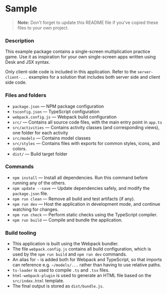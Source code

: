 # Sample

> **Note:** Don't forget to update this README file if you've copied these files to your own project.

### Description

This example package contains a single-screen multiplication practice game. Use it as inspiration for your own single-screen apps written using Desk and JSX syntax.

Only client-side code is included in this application. Refer to the `server-client-...` examples for a solution that includes both server side and client side code.

### Files and folders

- `package.json` — NPM package configuration
- `tsconfig.json` — TypeScript configuration
- `webpack.config.js` — Webpack build configuration
- `src/` — Contains all source code files, with the main entry point in `app.ts`
- `src/activities` — Contains activity classes (and corresponding views), one folder for each activity
- `src/models` — Contains model classes
- `src/styles` — Contains files with exports for common styles, icons, and colors.
- `dist/` — Build target folder

### Commands

- `npm install` — Install all dependencies. Run this command before running any of the others.
- `npm update --save` — Update dependencies safely, and modify the `package.json` file.
- `npm run clean` — Remove all build and test artifacts (if any).
- `npm run dev` — Host the application in development mode, and continue watching for changes.
- `npm run check` — Perform static checks using the TypeScript compiler.
- `npm run build` — Compile and bundle the application.

### Build tooling

- This application is built using the Webpack bundler.
- The file `webpack.config.js` contains all build configuration, which is used by the `npm run build` and `npm run dev` commands.
- An alias for `~` is added both for Webpack and TypeScript, so that imports can reference e.g. `~/models/...` rather than having to use relative paths.
- `ts-loader` is used to compile `.ts` and `.tsx` files.
- `html-webpack-plugin` is used to generate an HTML file based on the `src/index.html` template.
- The final output is stored as `dist/bundle.js`.
